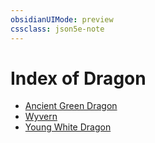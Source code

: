 ```yaml
---
obsidianUIMode: preview
cssclass: json5e-note
---
```

# Index of Dragon

- [Ancient Green Dragon](ancient-green-dragon.md)
- [Wyvern](wyvern.md)
- [Young White Dragon](young-white-dragon.md)
